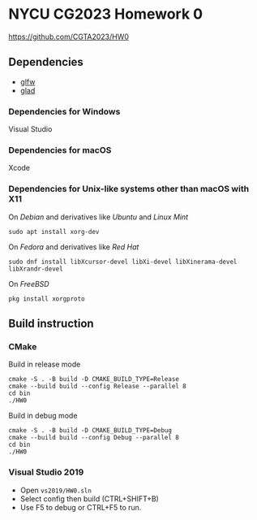 # NYCU CG2023 Homework 0
https://github.com/CGTA2023/HW0
## Dependencies

- [glfw](https://github.com/glfw/glfw)
- [glad](https://github.com/Dav1dde/glad)

### Dependencies for Windows

Visual Studio

### Dependencies for macOS

Xcode

### Dependencies for Unix-like systems other than macOS with X11

On *Debian* and derivatives like *Ubuntu* and *Linux Mint*

`sudo apt install xorg-dev`

On *Fedora* and derivatives like *Red Hat*

`sudo dnf install libXcursor-devel libXi-devel libXinerama-devel libXrandr-devel`

On *FreeBSD*

`pkg install xorgproto`

## Build instruction

### CMake

Build in release mode
```bash=
cmake -S . -B build -D CMAKE_BUILD_TYPE=Release
cmake --build build --config Release --parallel 8
cd bin
./HW0
```

Build in debug mode
```bash=
cmake -S . -B build -D CMAKE_BUILD_TYPE=Debug
cmake --build build --config Debug --parallel 8
cd bin
./HW0
```

### Visual Studio 2019

- Open `vs2019/HW0.sln`
- Select config then build (CTRL+SHIFT+B)
- Use F5 to debug or CTRL+F5 to run.
